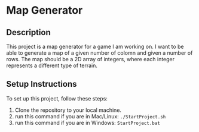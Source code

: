 # Map Generator

## Description

This project is a map generator for a game I am working on. I want to be able to generate a map of a given number of colomn and given a number of rows. The map should be a 2D array of integers, where each integer represents a different type of terrain. 

## Setup Instructions

To set up this project, follow these steps:

1. Clone the repository to your local machine.
2. run this command if you are in Mac/Linux: `./StartProject.sh`
3. run this command if you are in Windows: `StartProject.bat`